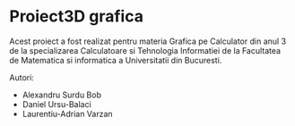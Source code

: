 # Proiect3D grafica

Acest proiect a fost realizat pentru materia Grafica pe Calculator din anul 3 de la specializarea Calculatoare si Tehnologia Informatiei de la Facultatea de Matematica si informatica a Universitatii din Bucuresti.

Autori:
 - Alexandru Surdu Bob
 - Daniel Ursu-Balaci
 - Laurentiu-Adrian Varzan
